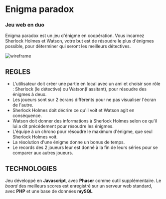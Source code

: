 # Enigma paradox
### Jeu web en duo

Enigma paradox est un jeu d'énigme en coopération.
Vous incarnez Sherlock Holmes et Watson, votre but est de résoudre le plus d'énigmes possible, pour déterminer qui seront les meilleurs détectives.

![wireframe](https://img4.hostingpics.net/thumbs/mini_547563enigma.jpg "wireframe 1")

## REGLES

* L'utilisateur doit créer une partie en local avec un ami et choisir son rôle : Sherlock (le détective) ou Watson(l'assitant), pour résoudre des énigmes à deux.
* Les joueurs sont sur 2 écrans différents pour ne pas visualiser l'écran de l'autre. 
* Sherlock Holmes doit décrire ce qu'il voit et Watson agit en conséquence.
* Watson doit donner des informations à Sherlock Holmes selon ce qu'il lui a dit précédement pour résoudre les énigmes.
* L'équipe à un chrono pour résoudre le maximum d'énigme, que seul Sherlock Holmes voit.
* La résolution d'une énigme donne un bonus de temps.
* Le records des 2 joueurs leur est donné à la fin de leurs séries pour se comparer aux autres joueurs.

## TECHNOLOGIES

Jeu développé en **Javascript**, avec **Phaser** comme outil supplémentaire.
Le _board_ des meilleurs scores est enregistré sur un serveur web standard, avec **PHP** et une base de données **mySQL**
